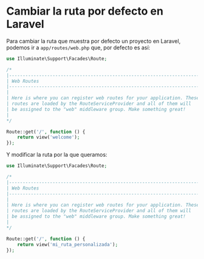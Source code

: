 # Cambiar la ruta por defecto en Laravel

Para cambiar la ruta que muestra por defecto un proyecto en Laravel, podemos ir a `app/routes/web.php` que, por defecto es así:


``` php
use Illuminate\Support\Facades\Route;

/*
|--------------------------------------------------------------------------
| Web Routes
|--------------------------------------------------------------------------
|
| Here is where you can register web routes for your application. These
| routes are loaded by the RouteServiceProvider and all of them will
| be assigned to the "web" middleware group. Make something great!
|
*/

Route::get('/', function () {
    return view('welcome');
});
```

Y modificar la ruta por la que queramos:

``` php
use Illuminate\Support\Facades\Route;

/*
|--------------------------------------------------------------------------
| Web Routes
|--------------------------------------------------------------------------
|
| Here is where you can register web routes for your application. These
| routes are loaded by the RouteServiceProvider and all of them will
| be assigned to the "web" middleware group. Make something great!
|
*/

Route::get('/', function () {
    return view('mi_ruta_personalizada');
});
```
